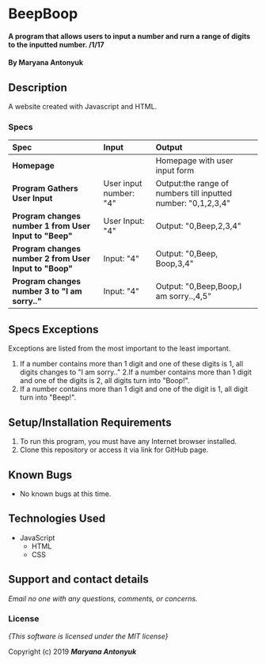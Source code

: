 # BeepBoop

#### A program that allows users to input a number and rurn a range of digits to the inputted number. /1/17

#### By **Maryana Antonyuk**

## Description

A website created with Javascript and HTML.


### Specs
| Spec | Input | Output |
| :-------------     | :------------- | :------------- |
| **Homepage** | | Homepage with user input form |
| **Program Gathers User Input** | User input number: "4" | Output:the range of numbers till inputted number: "0,1,2,3,4" |
| **Program changes number 1 from User Input to "Beep"**| User Input: "4" | Output: "0,Beep,2,3,4" |
| **Program changes number 2 from User Input to "Boop"**| Input: "4" | Output: "0,Beep, Boop,3,4" |
| **Program changes number 3 to "I am sorry.."** | Input: "4" | Output: "0,Beep,Boop,I am sorry..,4,5" |

## Specs Exceptions
Exceptions are listed from the most important to the least important.
1. If a number contains more than 1 digit and one of these digits is 1, all digits changes to "I am sorry.."
2.If a number contains more than 1 digit and one of the digits is 2, all digits turn into "Boop!".
3. If a number contains more than 1 digit and one of the digit is 1, all digit turn into "Beep!".
## Setup/Installation Requirements

1. To run this program, you must have any Internet browser installed. 
2. Clone this repository or access it via link for GitHub page.

## Known Bugs
* No known bugs at this time.

## Technologies Used
* JavaScript
  * HTML
  * CSS



## Support and contact details

_Email no one with any questions, comments, or concerns._

### License

*{This software is licensed under the MIT license}*

Copyright (c) 2019 **_Maryana Antonyuk_**